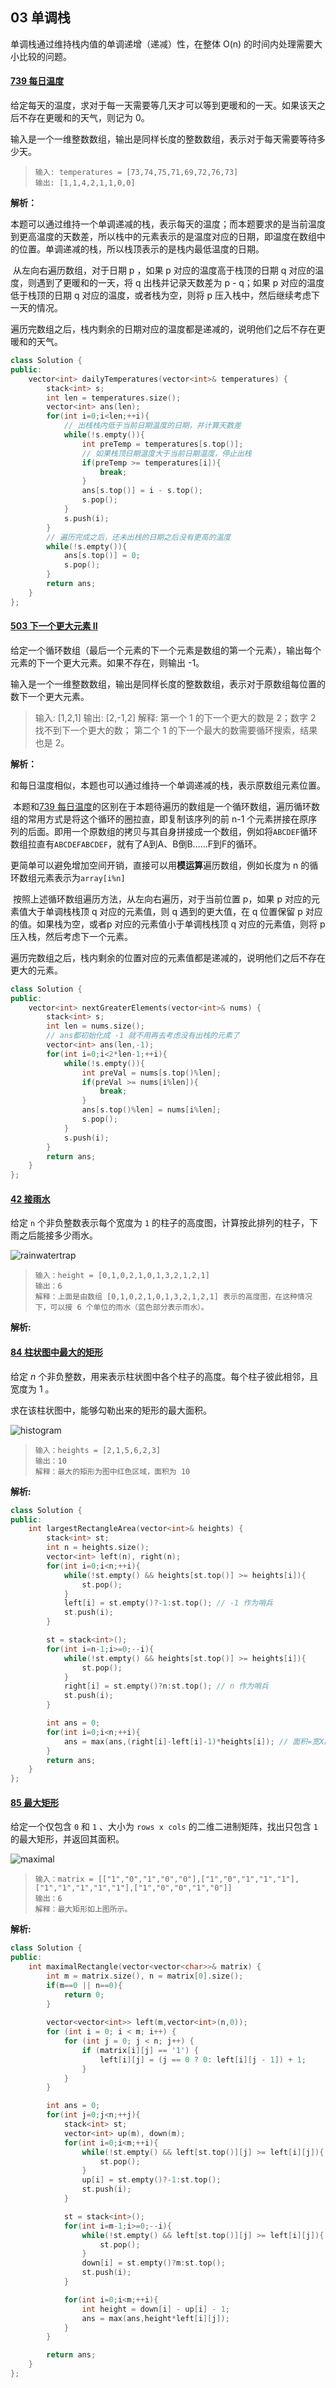 ## 03 单调栈

单调栈通过维持栈内值的单调递增（递减）性，在整体 O(n) 的时间内处理需要大小比较的问题。

#### [739 每日温度](https://leetcode-cn.com/problems/daily-temperatures/)

给定每天的温度，求对于每一天需要等几天才可以等到更暖和的一天。如果该天之后不存在更暖和的天气，则记为 0。

输入是一个一维整数数组，输出是同样长度的整数数组，表示对于每天需要等待多少天。

> ```
> 输入: temperatures = [73,74,75,71,69,72,76,73]
> 输出: [1,1,4,2,1,1,0,0]
> ```

**解析：**

​	本题可以通过维持一个单调递减的栈，表示每天的温度；而本题要求的是当前温度到更高温度的天数差，所以栈中的元素表示的是温度对应的日期，即温度在数组中的位置。单调递减的栈，所以栈顶表示的是栈内最低温度的日期。

​	从左向右遍历数组，对于日期 p ，如果 p 对应的温度高于栈顶的日期 q 对应的温度，则遇到了更暖和的一天，将 q 出栈并记录天数差为 p - q；如果 p 对应的温度低于栈顶的日期 q 对应的温度，或者栈为空，则将 p 压入栈中，然后继续考虑下一天的情况。

​	遍历完数组之后，栈内剩余的日期对应的温度都是递减的，说明他们之后不存在更暖和的天气。

```cpp
class Solution {
public:
    vector<int> dailyTemperatures(vector<int>& temperatures) {
        stack<int> s;
        int len = temperatures.size();
        vector<int> ans(len);
        for(int i=0;i<len;++i){
            // 出栈栈内低于当前日期温度的日期，并计算天数差
            while(!s.empty()){
                int preTemp = temperatures[s.top()];
                // 如果栈顶日期温度大于当前日期温度，停止出栈
                if(preTemp >= temperatures[i]){
                    break;
                }
                ans[s.top()] = i - s.top();
                s.pop();
            }
            s.push(i);
        }
        // 遍历完成之后，还未出栈的日期之后没有更高的温度
        while(!s.empty()){
            ans[s.top()] = 0;
            s.pop();
        }
        return ans;
    }
};
```

#### [503 下一个更大元素 II](https://leetcode-cn.com/problems/next-greater-element-ii/)

给定一个循环数组（最后一个元素的下一个元素是数组的第一个元素），输出每个元素的下一个更大元素。如果不存在，则输出 -1。

输入是一个一维整数数组，输出是同样长度的整数数组，表示对于原数组每位置的数下一个更大元素。

> 输入: [1,2,1]
> 输出: [2,-1,2]
> 解释: 第一个 1 的下一个更大的数是 2；数字 2 找不到下一个更大的数； 第二个 1 的下一个最大的数需要循环搜索，结果也是 2。

**解析：**

​	和每日温度相似，本题也可以通过维持一个单调递减的栈，表示原数组元素位置。

​	本题和[739 每日温度](https://leetcode-cn.com/problems/daily-temperatures/)的区别在于本题待遍历的数组是一个循环数组，遍历循环数组的常用方式是将这个循环的圈拉直，即复制该序列的前 n-1 个元素拼接在原序列的后面。即用一个原数组的拷贝与其自身拼接成一个数组，例如将`ABCDEF`循环数组拉直有`ABCDEFABCDEF`，就有了A到A、B倒B……F到F的循环。

​	更简单可以避免增加空间开销，直接可以用**模运算**遍历数组，例如长度为 n 的循环数组元素表示为`array[i%n] `

​	按照上述循环数组遍历方法，从左向右遍历，对于当前位置 p，如果 p 对应的元素值大于单调栈栈顶 q 对应的元素值，则 q 遇到的更大值，在 q 位置保留 p 对应的值。如果栈为空，或者p 对应的元素值小于单调栈栈顶 q 对应的元素值，则将 p 压入栈，然后考虑下一个元素。

​	遍历完数组之后，栈内剩余的位置对应的元素值都是递减的，说明他们之后不存在更大的元素。

```cpp
class Solution {
public:
    vector<int> nextGreaterElements(vector<int>& nums) {
        stack<int> s;
        int len = nums.size();
        // ans都初始化成 -1 就不用再去考虑没有出栈的元素了
        vector<int> ans(len,-1);
        for(int i=0;i<2*len-1;++i){
            while(!s.empty()){
                int preVal = nums[s.top()%len];
                if(preVal >= nums[i%len]){
                    break;
                }
                ans[s.top()%len] = nums[i%len];
                s.pop();
            }
            s.push(i);
        }
        return ans;
    }
};
```

#### [42 接雨水](https://leetcode-cn.com/problems/trapping-rain-water/)

给定 `n` 个非负整数表示每个宽度为 `1` 的柱子的高度图，计算按此排列的柱子，下雨之后能接多少雨水。

![rainwatertrap](img/rainwatertrap.png)

>```
>输入：height = [0,1,0,2,1,0,1,3,2,1,2,1]
>输出：6
>解释：上面是由数组 [0,1,0,2,1,0,1,3,2,1,2,1] 表示的高度图，在这种情况下，可以接 6 个单位的雨水（蓝色部分表示雨水）。 
>```

**解析:**



#### [84 柱状图中最大的矩形](https://leetcode-cn.com/problems/largest-rectangle-in-histogram/)

给定 *n* 个非负整数，用来表示柱状图中各个柱子的高度。每个柱子彼此相邻，且宽度为 1 。

求在该柱状图中，能够勾勒出来的矩形的最大面积。

![histogram](img/histogram.jpg)

> ```
> 输入：heights = [2,1,5,6,2,3]
> 输出：10
> 解释：最大的矩形为图中红色区域，面积为 10
> ```

**解析:**

```cpp
class Solution {
public:
    int largestRectangleArea(vector<int>& heights) {
        stack<int> st;
        int n = heights.size();
        vector<int> left(n), right(n);
        for(int i=0;i<n;++i){
            while(!st.empty() && heights[st.top()] >= heights[i]){
                st.pop();
            }
            left[i] = st.empty()?-1:st.top(); // -1 作为哨兵
            st.push(i);
        }

        st = stack<int>();
        for(int i=n-1;i>=0;--i){
            while(!st.empty() && heights[st.top()] >= heights[i]){
                st.pop();
            }
            right[i] = st.empty()?n:st.top(); // n 作为哨兵
            st.push(i);
        }

        int ans = 0;
        for(int i=0;i<n;++i){
            ans = max(ans,(right[i]-left[i]-1)*heights[i]); // 面积=宽X高
        }
        return ans;
    }
};
```

#### [85 最大矩形](https://leetcode-cn.com/problems/maximal-rectangle/)

给定一个仅包含 `0` 和 `1` 、大小为 `rows x cols` 的二维二进制矩阵，找出只包含 `1` 的最大矩形，并返回其面积。

![maximal](img/maximal.jpg)

> ```
> 输入：matrix = [["1","0","1","0","0"],["1","0","1","1","1"],["1","1","1","1","1"],["1","0","0","1","0"]]
> 输出：6
> 解释：最大矩形如上图所示。
> ```

**解析:**

```cpp
class Solution {
public:
    int maximalRectangle(vector<vector<char>>& matrix) {
        int m = matrix.size(), n = matrix[0].size();
        if(m==0 || n==0){
            return 0;
        }
        
        vector<vector<int>> left(m,vector<int>(n,0));
        for (int i = 0; i < m; i++) {
            for (int j = 0; j < n; j++) {
                if (matrix[i][j] == '1') {
                    left[i][j] = (j == 0 ? 0: left[i][j - 1]) + 1;
                }
            }
        }

        int ans = 0;
        for(int j=0;j<n;++j){
            stack<int> st;
            vector<int> up(m), down(m);
            for(int i=0;i<m;++i){
                while(!st.empty() && left[st.top()][j] >= left[i][j]){
                    st.pop();
                }
                up[i] = st.empty()?-1:st.top();
                st.push(i);
            }

            st = stack<int>();
            for(int i=m-1;i>=0;--i){
                while(!st.empty() && left[st.top()][j] >= left[i][j]){
                    st.pop();
                }
                down[i] = st.empty()?m:st.top();
                st.push(i);
            }

            for(int i=0;i<m;++i){
                int height = down[i] - up[i] - 1;
                ans = max(ans,height*left[i][j]);
            }
        }

        return ans;
    }
};
```

